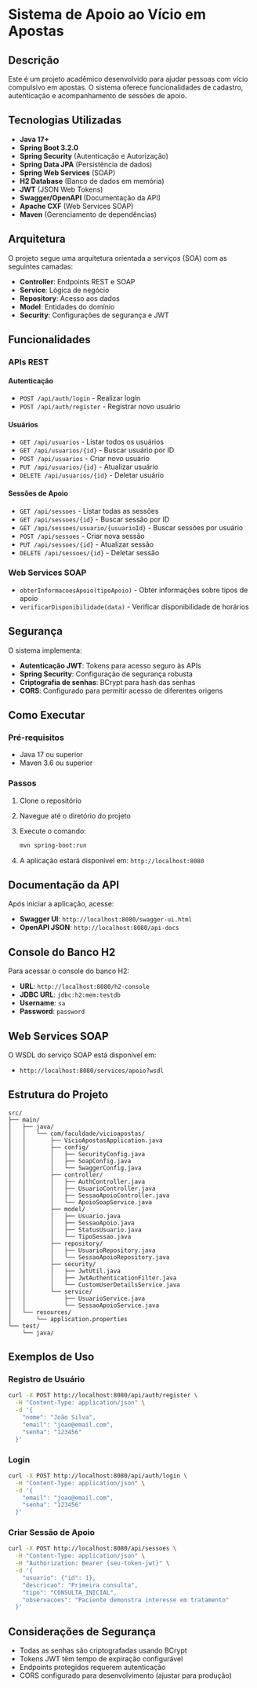 # Sistema de Apoio ao Vício em Apostas

## Descrição

Este é um projeto acadêmico desenvolvido para ajudar pessoas com vício compulsivo em apostas. O sistema oferece funcionalidades de cadastro, autenticação e acompanhamento de sessões de apoio.

## Tecnologias Utilizadas

- **Java 17+**
- **Spring Boot 3.2.0**
- **Spring Security** (Autenticação e Autorização)
- **Spring Data JPA** (Persistência de dados)
- **Spring Web Services** (SOAP)
- **H2 Database** (Banco de dados em memória)
- **JWT** (JSON Web Tokens)
- **Swagger/OpenAPI** (Documentação da API)
- **Apache CXF** (Web Services SOAP)
- **Maven** (Gerenciamento de dependências)

## Arquitetura

O projeto segue uma arquitetura orientada a serviços (SOA) com as seguintes camadas:

- **Controller**: Endpoints REST e SOAP
- **Service**: Lógica de negócio
- **Repository**: Acesso aos dados
- **Model**: Entidades do domínio
- **Security**: Configurações de segurança e JWT

## Funcionalidades

### APIs REST

#### Autenticação
- `POST /api/auth/login` - Realizar login
- `POST /api/auth/register` - Registrar novo usuário

#### Usuários
- `GET /api/usuarios` - Listar todos os usuários
- `GET /api/usuarios/{id}` - Buscar usuário por ID
- `POST /api/usuarios` - Criar novo usuário
- `PUT /api/usuarios/{id}` - Atualizar usuário
- `DELETE /api/usuarios/{id}` - Deletar usuário

#### Sessões de Apoio
- `GET /api/sessoes` - Listar todas as sessões
- `GET /api/sessoes/{id}` - Buscar sessão por ID
- `GET /api/sessoes/usuario/{usuarioId}` - Buscar sessões por usuário
- `POST /api/sessoes` - Criar nova sessão
- `PUT /api/sessoes/{id}` - Atualizar sessão
- `DELETE /api/sessoes/{id}` - Deletar sessão

### Web Services SOAP

- `obterInformacoesApoio(tipoApoio)` - Obter informações sobre tipos de apoio
- `verificarDisponibilidade(data)` - Verificar disponibilidade de horários

## Segurança

O sistema implementa:

- **Autenticação JWT**: Tokens para acesso seguro às APIs
- **Spring Security**: Configuração de segurança robusta
- **Criptografia de senhas**: BCrypt para hash das senhas
- **CORS**: Configurado para permitir acesso de diferentes origens

## Como Executar

### Pré-requisitos
- Java 17 ou superior
- Maven 3.6 ou superior

### Passos

1. Clone o repositório
2. Navegue até o diretório do projeto
3. Execute o comando:
   ```bash
   mvn spring-boot:run
   ```

4. A aplicação estará disponível em: `http://localhost:8080`

## Documentação da API

Após iniciar a aplicação, acesse:

- **Swagger UI**: `http://localhost:8080/swagger-ui.html`
- **OpenAPI JSON**: `http://localhost:8080/api-docs`

## Console do Banco H2

Para acessar o console do banco H2:

- **URL**: `http://localhost:8080/h2-console`
- **JDBC URL**: `jdbc:h2:mem:testdb`
- **Username**: `sa`
- **Password**: `password`

## Web Services SOAP

O WSDL do serviço SOAP está disponível em:
- `http://localhost:8080/services/apoio?wsdl`

## Estrutura do Projeto

```
src/
├── main/
│   ├── java/
│   │   └── com/faculdade/vicioapostas/
│   │       ├── VicioApostasApplication.java
│   │       ├── config/
│   │       │   ├── SecurityConfig.java
│   │       │   ├── SoapConfig.java
│   │       │   └── SwaggerConfig.java
│   │       ├── controller/
│   │       │   ├── AuthController.java
│   │       │   ├── UsuarioController.java
│   │       │   ├── SessaoApoioController.java
│   │       │   └── ApoioSoapService.java
│   │       ├── model/
│   │       │   ├── Usuario.java
│   │       │   ├── SessaoApoio.java
│   │       │   ├── StatusUsuario.java
│   │       │   └── TipoSessao.java
│   │       ├── repository/
│   │       │   ├── UsuarioRepository.java
│   │       │   └── SessaoApoioRepository.java
│   │       ├── security/
│   │       │   ├── JwtUtil.java
│   │       │   ├── JwtAuthenticationFilter.java
│   │       │   └── CustomUserDetailsService.java
│   │       └── service/
│   │           ├── UsuarioService.java
│   │           └── SessaoApoioService.java
│   └── resources/
│       └── application.properties
└── test/
    └── java/
```

## Exemplos de Uso

### Registro de Usuário

```bash
curl -X POST http://localhost:8080/api/auth/register \
  -H "Content-Type: application/json" \
  -d '{
    "nome": "João Silva",
    "email": "joao@email.com",
    "senha": "123456"
  }'
```

### Login

```bash
curl -X POST http://localhost:8080/api/auth/login \
  -H "Content-Type: application/json" \
  -d '{
    "email": "joao@email.com",
    "senha": "123456"
  }'
```

### Criar Sessão de Apoio

```bash
curl -X POST http://localhost:8080/api/sessoes \
  -H "Content-Type: application/json" \
  -H "Authorization: Bearer {seu-token-jwt}" \
  -d '{
    "usuario": {"id": 1},
    "descricao": "Primeira consulta",
    "tipo": "CONSULTA_INICIAL",
    "observacoes": "Paciente demonstra interesse em tratamento"
  }'
```

## Considerações de Segurança

- Todas as senhas são criptografadas usando BCrypt
- Tokens JWT têm tempo de expiração configurável
- Endpoints protegidos requerem autenticação
- CORS configurado para desenvolvimento (ajustar para produção)


